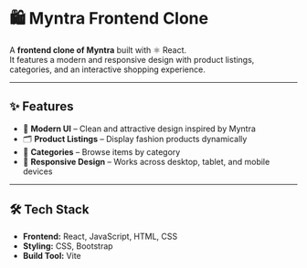 # 🛍️ Myntra Frontend Clone

A **frontend clone of Myntra** built with ⚛️ React.  
It features a modern and responsive design with product listings, categories, and an interactive shopping experience.  

---

## ✨ Features

- 🎨 **Modern UI** – Clean and attractive design inspired by Myntra  
- 🗂️ **Product Listings** – Display fashion products dynamically  
- 📂 **Categories** – Browse items by category  
- 📱 **Responsive Design** – Works across desktop, tablet, and mobile devices  

---

## 🛠️ Tech Stack

- **Frontend:** React, JavaScript, HTML, CSS  
- **Styling:** CSS, Bootstrap  
- **Build Tool:** Vite 

